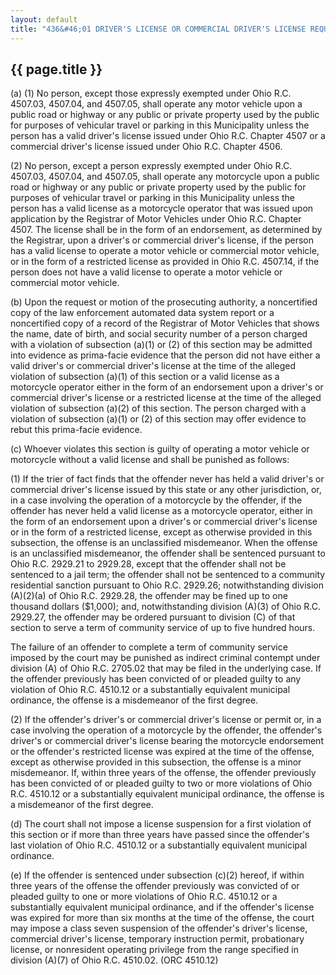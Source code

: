 ```yaml
---
layout: default
title: "436&#46;01 DRIVER'S LICENSE OR COMMERCIAL DRIVER'S LICENSE REQUIRED."
---
```


{{ page.title }}
----------------

(a) (1) No person, except those expressly exempted under Ohio R.C. 4507.03, 4507.04, and 4507.05, shall operate any motor vehicle upon a public road or highway or any public or private property used by the public for purposes of vehicular travel or parking in this Municipality unless the person has a valid driver's license issued under Ohio R.C. Chapter 4507 or a commercial driver's license issued under Ohio R.C. Chapter 4506.

(2) No person, except a person expressly exempted under Ohio R.C. 4507.03, 4507.04, and 4507.05, shall operate any motorcycle upon a public road or highway or any public or private property used by the public for purposes of vehicular travel or parking in this Municipality unless the person has a valid license as a motorcycle operator that was issued upon application by the Registrar of Motor Vehicles under Ohio R.C. Chapter 4507. The license shall be in the form of an endorsement, as determined by the Registrar, upon a driver's or commercial driver's license, if the person has a valid license to operate a motor vehicle or commercial motor vehicle, or in the form of a restricted license as provided in Ohio R.C. 4507.14, if the person does not have a valid license to operate a motor vehicle or commercial motor vehicle.

(b) Upon the request or motion of the prosecuting authority, a noncertified copy of the law enforcement automated data system report or a noncertified copy of a record of the Registrar of Motor Vehicles that shows the name, date of birth, and social security number of a person charged with a violation of subsection (a)(1) or (2) of this section may be admitted into evidence as prima-facie evidence that the person did not have either a valid driver's or commercial driver's license at the time of the alleged violation of subsection (a)(1) of this section or a valid license as a motorcycle operator either in the form of an endorsement upon a driver's or commercial driver's license or a restricted license at the time of the alleged violation of subsection (a)(2) of this section. The person charged with a violation of subsection (a)(1) or (2) of this section may offer evidence to rebut this prima-facie evidence.

(c) Whoever violates this section is guilty of operating a motor vehicle or motorcycle without a valid license and shall be punished as follows:

(1) If the trier of fact finds that the offender never has held a valid driver's or commercial driver's license issued by this state or any other jurisdiction, or, in a case involving the operation of a motorcycle by the offender, if the offender has never held a valid license as a motorcycle operator, either in the form of an endorsement upon a driver's or commercial driver's license or in the form of a restricted license, except as otherwise provided in this subsection, the offense is an unclassified misdemeanor. When the offense is an unclassified misdemeanor, the offender shall be sentenced pursuant to Ohio R.C. 2929.21 to 2929.28, except that the offender shall not be sentenced to a jail term; the offender shall not be sentenced to a community residential sanction pursuant to Ohio R.C. 2929.26; notwithstanding division (A)(2)(a) of Ohio R.C. 2929.28, the offender may be fined up to one thousand dollars ($1,000); and, notwithstanding division (A)(3) of Ohio R.C. 2929.27, the offender may be ordered pursuant to division (C) of that section to serve a term of community service of up to five hundred hours.

The failure of an offender to complete a term of community service imposed by the court may be punished as indirect criminal contempt under division (A) of Ohio R.C. 2705.02 that may be filed in the underlying case. If the offender previously has been convicted of or pleaded guilty to any violation of Ohio R.C. 4510.12 or a substantially equivalent municipal ordinance, the offense is a misdemeanor of the first degree.

(2) If the offender's driver's or commercial driver's license or permit or, in a case involving the operation of a motorcycle by the offender, the offender's driver's or commercial driver's license bearing the motorcycle endorsement or the offender's restricted license was expired at the time of the offense, except as otherwise provided in this subsection, the offense is a minor misdemeanor. If, within three years of the offense, the offender previously has been convicted of or pleaded guilty to two or more violations of Ohio R.C. 4510.12 or a substantially equivalent municipal ordinance, the offense is a misdemeanor of the first degree.

(d) The court shall not impose a license suspension for a first violation of this section or if more than three years have passed since the offender's last violation of Ohio R.C. 4510.12 or a substantially equivalent municipal ordinance.

(e) If the offender is sentenced under subsection (c)(2) hereof, if within three years of the offense the offender previously was convicted of or pleaded guilty to one or more violations of Ohio R.C. 4510.12 or a substantially equivalent municipal ordinance, and if the offender's license was expired for more than six months at the time of the offense, the court may impose a class seven suspension of the offender's driver's license, commercial driver's license, temporary instruction permit, probationary license, or nonresident operating privilege from the range specified in division (A)(7) of Ohio R.C. 4510.02. (ORC 4510.12)